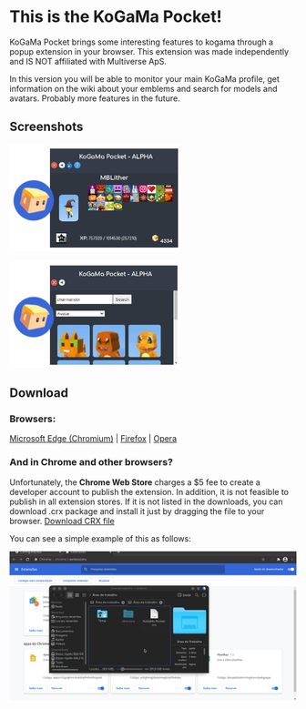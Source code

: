 # This is the KoGaMa Pocket!

KoGaMa Pocket brings some interesting features to kogama through a popup extension in your browser. This extension was made independently and IS NOT affiliated with Multiverse ApS.

In this version you will be able to monitor your main KoGaMa profile, get information on the wiki about your emblems and search for models and avatars. Probably more features in the future.

## Screenshots

![Profile View](https://github.com/mblithium/KoGaMa-Pocket/raw/gh-pages/img/OperaBanner.png)

![Search Items](https://github.com/mblithium/KoGaMa-Pocket/raw/gh-pages/img/OperaBanner2.png)

## Download

### Browsers:
[Microsoft Edge (Chromium)](https://microsoftedge.microsoft.com/addons/detail/kogama-pocket/gchjcnoeipcpcaofapohombligjpijie) | [Firefox](https://addons.mozilla.org/en-US/firefox/addon/kogama-pocket/) | [Opera](https://addons.opera.com/en-US/extensions/details/kogama-pocket/)

### And in Chrome and other browsers?
Unfortunately, the **Chrome Web Store** charges a $5 fee to create a developer account to publish the extension. In addition, it is not feasible to publish in all extension stores. If it is not listed in the downloads, you can download .crx package and install it just by dragging the file to your browser. [Download CRX file](https://github.com/mblithium/KoGaMa-Pocket/releases)

You can see a simple example of this as follows:

![Example install CRX package](https://github.com/mblithium/KoGaMa-Pocket/raw/gh-pages/img/HowToInstallCRX-Chrome.gif)
